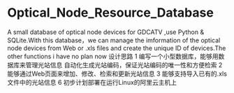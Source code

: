 # Optical_Node_Resource_Database
A small database of optical node devices for GDCATV ,use Python &amp; SQLite.With this database，we can manage the imformation of the optical node devices from Web or .xls files and create the unique ID of devices.The other functions i have no plan now
设计思路
1 编写一个小型数据库，能够用数据库来管理光站信息
  自动化生成光站编码，保证光站编码的唯一性和方便检索
2 能够通过Web页面来增加、修改、检索和更新光站信息
3 能够支持导入已有的.xls文件中的光站信息
6 初步计划部署在运行Linux的阿里云主机上